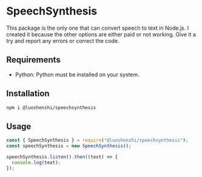 # SpeechSynthesis

This package is the only one that can convert speech to text in Node.js. I created it because the other options are either paid or not working. Give it a try and report any errors or correct the code.

## Requirements

- Python: Python must be installed on your system.

## Installation

```bash
npm i @luoshenshi/speechsynthesis
```

## Usage

```javascript
const { SpeechSynthesis } = require("@luoshenshi/speechsynthesis");
const speechSynthesis = new SpeechSynthesis();

speechSynthesis.listen().then((text) => {
  console.log(text);
});
```
